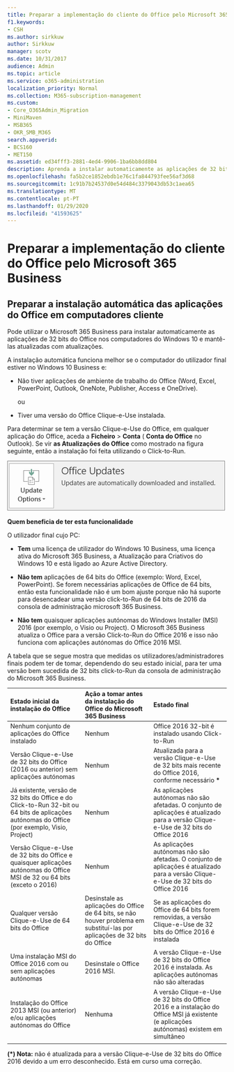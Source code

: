 ```yaml
---
title: Preparar a implementação do cliente do Office pelo Microsoft 365 Business
f1.keywords:
- CSH
ms.author: sirkkuw
author: Sirkkuw
manager: scotv
ms.date: 10/31/2017
audience: Admin
ms.topic: article
ms.service: o365-administration
localization_priority: Normal
ms.collection: M365-subscription-management
ms.custom:
- Core_O365Admin_Migration
- MiniMaven
- MSB365
- OKR_SMB_M365
search.appverid:
- BCS160
- MET150
ms.assetid: ed34fff3-2881-4ed4-9906-1ba6bb8dd804
description: Aprenda a instalar automaticamente as aplicações de 32 bits do Office nos computadores do Windows 10 e mantê-las atualizadas.
ms.openlocfilehash: fa5b2ce1852ebdb1e76c1fa844793fee56af3d68
ms.sourcegitcommit: 1c91b7b24537d0e54d484c3379043db53c1aea65
ms.translationtype: MT
ms.contentlocale: pt-PT
ms.lasthandoff: 01/29/2020
ms.locfileid: "41593625"
---
```

# <a name="prepare-for-office-client-deployment-by-microsoft-365-business"></a>Preparar a implementação do cliente do Office pelo Microsoft 365 Business

## <a name="prepare-to-automatically-install-office-apps-to-client-computers"></a>Preparar a instalação automática das aplicações do Office em computadores cliente

Pode utilizar o Microsoft 365 Business para instalar automaticamente as aplicações de 32 bits do Office nos computadores do Windows 10 e mantê-las atualizadas com atualizações.
  
A instalação automática funciona melhor se o computador do utilizador final estiver no Windows 10 Business e:
  
- Não tiver aplicações de ambiente de trabalho do Office (Word, Excel, PowerPoint, Outlook, OneNote, Publisher, Access e OneDrive).
    
    ou
    
- Tiver uma versão do Office Clique-e-Use instalada.
    
Para determinar se tem a versão Clique-e-Use do Office, em qualquer aplicação do Office, aceda a **Ficheiro** \> **Conta** ( **Conta do Office** no Outlook). Se vir **as Atualizações do Office** como mostrado na figura seguinte, então a instalação foi feita utilizando o Click-to-Run. 
  
![Screenshot of Office updates in Office app Account](media/e3439380-fa43-4ed6-ae5d-64851c297df5.png)
  
 **Quem beneficia de ter esta funcionalidade**
  
O utilizador final cujo PC:
  
- **Tem** uma licença de utilizador do Windows 10 Business, uma licença ativa do Microsoft 365 Business, a Atualização para Criativos do Windows 10 e está ligado ao Azure Active Directory. 
    
- **Não tem** aplicações de 64 bits do Office (exemplo: Word, Excel, PowerPoint). Se forem necessárias aplicações de Office de 64 bits, então esta funcionalidade não é um bom ajuste porque não há suporte para desencadear uma versão click-to-Run de 64 bits de 2016 da consola de administração microsoft 365 Business. 
    
- **Não tem** quaisquer aplicações autónomas do Windows Installer (MSI) 2016 (por exemplo, o Visio ou Project). O Microsoft 365 Business atualiza o Office para a versão Click-to-Run do Office 2016 e isso não funciona com aplicações autónomas do Office 2016 MSI. 
    
A tabela que se segue mostra que medidas os utilizadores/administradores finais podem ter de tomar, dependendo do seu estado inicial, para ter uma versão bem sucedida de 32 bits click-to-Run da consola de administração do Microsoft 365 Business.
  
|**Estado inicial da instalação do Office**|**Ação a tomar antes da instalação do Office do Microsoft 365 Business**|**Estado final**|
|:-----|:-----|:-----|
|Nenhum conjunto de aplicações do Office instalado  <br/> |Nenhum  <br/> |Office 2016 32-bit é instalado usando Click-to-Run  <br/> |
|Versão Clique-e-Use de 32 bits do Office (2016 ou anterior) sem aplicações autónomas  <br/> |Nenhum  <br/> |Atualizada para a versão Clique-e-Use de 32 bits mais recente do Office 2016, conforme necessário **\*** <br/> |
|Já existente, versão de 32 bits do Office e do Click-to-Run 32-bit ou 64 bits de aplicações autónomas do Office (por exemplo, Visio, Project)  <br/> |Nenhum  <br/> |As aplicações autónomas não são afetadas. O conjunto de aplicações é atualizado para a versão Clique-e-Use de 32 bits do Office 2016  <br/> |
|Versão Clique-e-Use de 32 bits do Office e quaisquer aplicações autónomas do Office MSI de 32 ou 64 bits (exceto o 2016)  <br/> |Nenhum  <br/> |As aplicações autónomas não são afetadas. O conjunto de aplicações é atualizado para a versão Clique-e-Use de 32 bits do Office 2016  <br/> ||||
|Qualquer versão Clique-e-Use de 64 bits do Office  <br/> |Desinstale as aplicações do Office de 64 bits, se não houver problema em substituí-las por aplicações de 32 bits do Office  <br/> |Se as aplicações do Office de 64 bits forem removidas, a versão Clique-e-Use de 32 bits do Office 2016 é instalada  <br/> |
|Uma instalação MSI do Office 2016 com ou sem aplicações autónomas  <br/> |Desinstale o Office 2016 MSI.  <br/> |A versão Clique-e-Use de 32 bits do Office 2016 é instalada. As aplicações autónomas não são alteradas  <br/> |
|Instalação do Office 2013 MSI (ou anterior) e/ou aplicações autónomas do Office  <br/> |Nenhuma  <br/> |A versão Clique-e-Use de 32 bits do Office 2016 e a instalação do Office MSI já existente (e aplicações autónomas) existem em simultâneo  <br/> |
||||
   
 **(\*) Nota:** não é atualizada para a versão Clique-e-Use de 32 bits do Office 2016 devido a um erro desconhecido. Está em curso uma correção. 
  
